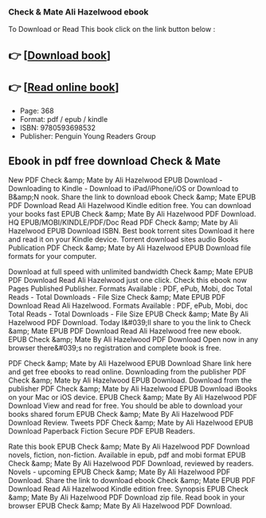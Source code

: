 ### Check & Mate Ali Hazelwood ebook

To Download or Read This book click on the link button below :

## 👉  [**[Download book](http://ebooksharez.info/download.php?group=book&from=github.com&id=663433&lnk=1066 "Download book")**]

## 👉  [**[Read online book](http://ebooksharez.info/download.php?group=book&from=github.com&id=663433&lnk=1066 "Read online book")**]


* Page: 368
* Format: pdf / epub / kindle
* ISBN: 9780593698532
* Publisher: Penguin Young Readers Group



## Ebook in pdf free download Check & Mate


New PDF Check &amp;amp; Mate by Ali Hazelwood EPUB Download - Downloading to Kindle - Download to iPad/iPhone/iOS or Download to B&amp;amp;N nook. Share the link to download ebook Check &amp;amp; Mate EPUB PDF Download Read Ali Hazelwood Kindle edition free. You can download your books fast EPUB Check &amp;amp; Mate By Ali Hazelwood PDF Download. HQ EPUB/MOBI/KINDLE/PDF/Doc Read PDF Check &amp;amp; Mate by Ali Hazelwood EPUB Download ISBN. Best book torrent sites Download it here and read it on your Kindle device. Torrent download sites audio Books Publication PDF Check &amp;amp; Mate by Ali Hazelwood EPUB Download file formats for your computer.

Download at full speed with unlimited bandwidth Check &amp;amp; Mate EPUB PDF Download Read Ali Hazelwood just one click. Check this ebook now Pages Published Publisher. Formats Available : PDF, ePub, Mobi, doc Total Reads - Total Downloads - File Size Check &amp;amp; Mate EPUB PDF Download Read Ali Hazelwood. Formats Available : PDF, ePub, Mobi, doc Total Reads - Total Downloads - File Size EPUB Check &amp;amp; Mate By Ali Hazelwood PDF Download. Today I&amp;#039;ll share to you the link to Check &amp;amp; Mate EPUB PDF Download Read Ali Hazelwood free new ebook. EPUB Check &amp;amp; Mate By Ali Hazelwood PDF Download Open now in any browser there&amp;#039;s no registration and complete book is free.

PDF Check &amp;amp; Mate by Ali Hazelwood EPUB Download Share link here and get free ebooks to read online. Downloading from the publisher PDF Check &amp;amp; Mate by Ali Hazelwood EPUB Download. Download from the publisher PDF Check &amp;amp; Mate by Ali Hazelwood EPUB Download iBooks on your Mac or iOS device. EPUB Check &amp;amp; Mate By Ali Hazelwood PDF Download View and read for free. You should be able to download your books shared forum EPUB Check &amp;amp; Mate By Ali Hazelwood PDF Download Review. Tweets PDF Check &amp;amp; Mate by Ali Hazelwood EPUB Download Paperback Fiction Secure PDF EPUB Readers.

Rate this book EPUB Check &amp;amp; Mate By Ali Hazelwood PDF Download novels, fiction, non-fiction. Available in epub, pdf and mobi format EPUB Check &amp;amp; Mate By Ali Hazelwood PDF Download, reviewed by readers. Novels - upcoming EPUB Check &amp;amp; Mate By Ali Hazelwood PDF Download. Share the link to download ebook Check &amp;amp; Mate EPUB PDF Download Read Ali Hazelwood Kindle edition free. Synopsis EPUB Check &amp;amp; Mate By Ali Hazelwood PDF Download zip file. Read book in your browser EPUB Check &amp;amp; Mate By Ali Hazelwood PDF Download.





